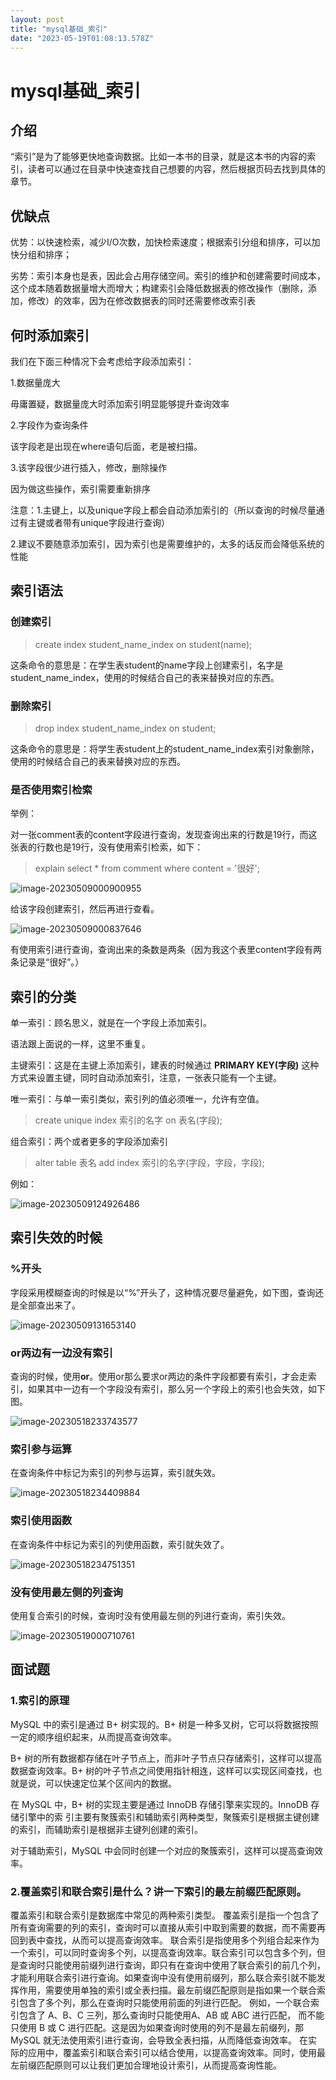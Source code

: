 ```yaml
---
layout: post
title: "mysql基础_索引"
date: "2023-05-19T01:08:13.578Z"
---
```

mysql基础\_索引
===========

介绍
--

“索引”是为了能够更快地查询数据。比如一本书的目录，就是这本书的内容的索引，读者可以通过在目录中快速查找自己想要的内容，然后根据页码去找到具体的章节。

优缺点
---

优势：以快速检索，减少I/O次数，加快检索速度；根据索引分组和排序，可以加快分组和排序；

劣势：索引本身也是表，因此会占用存储空间。索引的维护和创建需要时间成本，这个成本随着数据量增大而增大；构建索引会降低数据表的修改操作（删除，添加，修改）的效率，因为在修改数据表的同时还需要修改索引表

何时添加索引
------

我们在下面三种情况下会考虑给字段添加索引：

1.数据量庞大

毋庸置疑，数据量庞大时添加索引明显能够提升查询效率

2.字段作为查询条件

该字段老是出现在where语句后面，老是被扫描。

3.该字段很少进行插入，修改，删除操作

因为做这些操作，索引需要重新排序

注意：1.主键上，以及unique字段上都会自动添加索引的（所以查询的时候尽量通过有主键或者带有unique字段进行查询）

​ 2.建议不要随意添加索引，因为索引也是需要维护的，太多的话反而会降低系统的性能

索引语法
----

### 创建索引

> create index student\_name\_index on student(name);

这条命令的意思是：在学生表student的name字段上创建索引，名字是student\_name\_index，使用的时候结合自己的表来替换对应的东西。

### 删除索引

> drop index student\_name\_index on student;

这条命令的意思是：将学生表student上的student\_name\_index索引对象删除，使用的时候结合自己的表来替换对应的东西。

### 是否使用索引检索

举例：

对一张comment表的content字段进行查询，发现查询出来的行数是19行，而这张表的行数也是19行，没有使用索引检索，如下：

> explain select \* from comment where content = '很好';

![image-20230509000900955](https://img2023.cnblogs.com/blog/2355908/202305/2355908-20230519000839744-1600377581.png)

给该字段创建索引，然后再进行查看。

![image-20230509000837646](https://img2023.cnblogs.com/blog/2355908/202305/2355908-20230519000839402-236146852.png)

有使用索引进行查询，查询出来的条数是两条（因为我这个表里content字段有两条记录是“很好”。）

索引的分类
-----

单一索引：顾名思义，就是在一个字段上添加索引。

语法跟上面说的一样，这里不重复。

主键索引：这是在主键上添加索引，建表的时候通过 **PRIMARY KEY(字段)** 这种方式来设置主键，同时自动添加索引，注意，一张表只能有一个主键。

唯一索引：与单一索引类似，索引列的值必须唯一，允许有空值。

> create unique index 索引的名字 on 表名(字段);

组合索引：两个或者更多的字段添加索引

> alter table 表名 add index 索引的名字(字段，字段，字段);

例如：

![image-20230509124926486](https://img2023.cnblogs.com/blog/2355908/202305/2355908-20230519000839044-662449486.png)

索引失效的时候
-------

### %开头

字段采用模糊查询的时候是以“%”开头了，这种情况要尽量避免，如下图，查询还是全部查出来了。

![image-20230509131653140](https://img2023.cnblogs.com/blog/2355908/202305/2355908-20230519000838735-1504726646.png)

### or两边有一边没有索引

查询的时候，使用**or**。使用or那么要求or两边的条件字段都要有索引，才会走索引，如果其中一边有一个字段没有索引，那么另一个字段上的索引也会失效，如下图。

![image-20230518233743577](https://img2023.cnblogs.com/blog/2355908/202305/2355908-20230519000838416-1491440799.png)

### 索引参与运算

在查询条件中标记为索引的列参与运算，索引就失效。

![image-20230518234409884](https://img2023.cnblogs.com/blog/2355908/202305/2355908-20230519000838096-1495511275.png)

### 索引使用函数

在查询条件中标记为索引的列使用函数，索引就失效了。

![image-20230518234751351](https://img2023.cnblogs.com/blog/2355908/202305/2355908-20230519000837742-1670551909.png)

### 没有使用最左侧的列查询

使用复合索引的时候，查询时没有使用最左侧的列进行查询，索引失效。

![image-20230519000710761](https://img2023.cnblogs.com/blog/2355908/202305/2355908-20230519000837246-738066595.png)

面试题
---

### 1.索引的原理

MySQL 中的索引是通过 B+ 树实现的。B+ 树是⼀种多叉树，它可以将数据按照⼀定的顺序组织起来，从而提高查询效率。

B+ 树的所有数据都存储在叶子节点上，而非叶子节点只存储索引，这样可以提高数据查询效率。B+ 树的叶子节点之间使用指针相连，这样可以实现区间查找，也就是说，可以快速定位某个区间内的数据。

在 MySQL 中，B+ 树的实现主要是通过 InnoDB 存储引擎来实现的。InnoDB 存储引擎中的索 引主要有聚簇索引和辅助索引两种类型，聚簇索引是根据主键创建的索引，而辅助索引是根据非主键列创建的索引。

对于辅助索引，MySQL 中会同时创建⼀个对应的聚簇索引，这样可以提高查询效率。

### 2.覆盖索引和联合索引是什么？讲⼀下索引的最左前缀匹配原则。

覆盖索引和联合索引是数据库中常见的两种索引类型。 覆盖索引是指⼀个包含了所有查询需要的列的索引，查询时可以直接从索引中取到需要的数据，而不需要再回到表中查找，从而可以提高查询效率。 联合索引是指使用多个列组合起来作为⼀个索引，可以同时查询多个列，以提高查询效率。联合索引可以包含多个列，但是查询时只能使用前缀列进行查询，即只有在查询中使用了联合索引的前几个列，才能利用联合索引进行查询。如果查询中没有使用前缀列，那么联合索引就不能发挥作用，需要使用单独的索引或全表扫描。最左前缀匹配原则是指如果⼀个联合索引包含了多个列，那么在查询时只能使用前面的列进行匹配。 例如，⼀个联合索引包含了 A、B、C 三列，那么查询时只能使用A、AB 或 ABC 进行匹配， 而不能只使用 B 或 C 进行匹配。这是因为如果查询时使用的列不是最左前缀列，那MySQL 就⽆法使⽤索引进行查询，会导致全表扫描，从而降低查询效率。 在实际的应用中，覆盖索引和联合索引可以结合使用，以提高查询效率。同时，使用最左前缀匹配原则可以让我们更加合理地设计索引，从而提高查询性能。